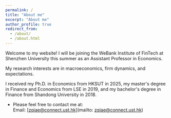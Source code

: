 ```yaml
---
permalink: /
title: "About me"
excerpt: "About me"
author_profile: true
redirect_from: 
  - /about/
  - /about.html
---
```




Welcome to my website! I will be joining the WeBank Institute of FinTech at Shenzhen University this summer as an Assistant Professor in Economics.

My research interests are in macroeconomics, firm dynamics, and expectations. 

I received my Ph.D. in Economics from HKSUT in 2025, my master's degree in Finance and Economics from LSE in 2019, and my bachelor's degree in Finance from Shandong University in 2018.

<!-- My contact information: zqiae@connect.ust.hk -->

- Please feel free to contact me at:
  <br>Email: [zqiae@connect.ust.hk](mailto: zqiae@connect.ust.hk)

